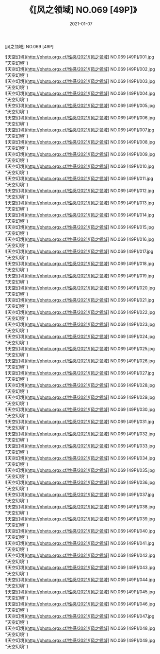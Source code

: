 ﻿---
layout: post
title:  《[风之领域] NO.069 [49P]》
date:   2021-01-07
image: http://photo.orgx.cf/性感/2021/[风之领域] NO.069 [49P]/000.jpg
categories: [美女, 性感, 泳衣]
---

[风之领域] NO.069 [49P]



![天空幻境](http://photo.orgx.cf/性感/2021/[风之领域] NO.069 [49P]/001.jpg ''天空幻境'') <br>
![天空幻境](http://photo.orgx.cf/性感/2021/[风之领域] NO.069 [49P]/002.jpg ''天空幻境'') <br>
![天空幻境](http://photo.orgx.cf/性感/2021/[风之领域] NO.069 [49P]/003.jpg ''天空幻境'') <br>
![天空幻境](http://photo.orgx.cf/性感/2021/[风之领域] NO.069 [49P]/004.jpg ''天空幻境'') <br>
![天空幻境](http://photo.orgx.cf/性感/2021/[风之领域] NO.069 [49P]/005.jpg ''天空幻境'') <br>
![天空幻境](http://photo.orgx.cf/性感/2021/[风之领域] NO.069 [49P]/006.jpg ''天空幻境'') <br>
![天空幻境](http://photo.orgx.cf/性感/2021/[风之领域] NO.069 [49P]/007.jpg ''天空幻境'') <br>
![天空幻境](http://photo.orgx.cf/性感/2021/[风之领域] NO.069 [49P]/008.jpg ''天空幻境'') <br>
![天空幻境](http://photo.orgx.cf/性感/2021/[风之领域] NO.069 [49P]/009.jpg ''天空幻境'') <br>
![天空幻境](http://photo.orgx.cf/性感/2021/[风之领域] NO.069 [49P]/010.jpg ''天空幻境'') <br>
![天空幻境](http://photo.orgx.cf/性感/2021/[风之领域] NO.069 [49P]/011.jpg ''天空幻境'') <br>
![天空幻境](http://photo.orgx.cf/性感/2021/[风之领域] NO.069 [49P]/012.jpg ''天空幻境'') <br>
![天空幻境](http://photo.orgx.cf/性感/2021/[风之领域] NO.069 [49P]/013.jpg ''天空幻境'') <br>
![天空幻境](http://photo.orgx.cf/性感/2021/[风之领域] NO.069 [49P]/014.jpg ''天空幻境'') <br>
![天空幻境](http://photo.orgx.cf/性感/2021/[风之领域] NO.069 [49P]/015.jpg ''天空幻境'') <br>
![天空幻境](http://photo.orgx.cf/性感/2021/[风之领域] NO.069 [49P]/016.jpg ''天空幻境'') <br>
![天空幻境](http://photo.orgx.cf/性感/2021/[风之领域] NO.069 [49P]/017.jpg ''天空幻境'') <br>
![天空幻境](http://photo.orgx.cf/性感/2021/[风之领域] NO.069 [49P]/018.jpg ''天空幻境'') <br>
![天空幻境](http://photo.orgx.cf/性感/2021/[风之领域] NO.069 [49P]/019.jpg ''天空幻境'') <br>
![天空幻境](http://photo.orgx.cf/性感/2021/[风之领域] NO.069 [49P]/020.jpg ''天空幻境'') <br>
![天空幻境](http://photo.orgx.cf/性感/2021/[风之领域] NO.069 [49P]/021.jpg ''天空幻境'') <br>
![天空幻境](http://photo.orgx.cf/性感/2021/[风之领域] NO.069 [49P]/022.jpg ''天空幻境'') <br>
![天空幻境](http://photo.orgx.cf/性感/2021/[风之领域] NO.069 [49P]/023.jpg ''天空幻境'') <br>
![天空幻境](http://photo.orgx.cf/性感/2021/[风之领域] NO.069 [49P]/024.jpg ''天空幻境'') <br>
![天空幻境](http://photo.orgx.cf/性感/2021/[风之领域] NO.069 [49P]/025.jpg ''天空幻境'') <br>
![天空幻境](http://photo.orgx.cf/性感/2021/[风之领域] NO.069 [49P]/026.jpg ''天空幻境'') <br>
![天空幻境](http://photo.orgx.cf/性感/2021/[风之领域] NO.069 [49P]/027.jpg ''天空幻境'') <br>
![天空幻境](http://photo.orgx.cf/性感/2021/[风之领域] NO.069 [49P]/028.jpg ''天空幻境'') <br>
![天空幻境](http://photo.orgx.cf/性感/2021/[风之领域] NO.069 [49P]/029.jpg ''天空幻境'') <br>
![天空幻境](http://photo.orgx.cf/性感/2021/[风之领域] NO.069 [49P]/030.jpg ''天空幻境'') <br>
![天空幻境](http://photo.orgx.cf/性感/2021/[风之领域] NO.069 [49P]/031.jpg ''天空幻境'') <br>
![天空幻境](http://photo.orgx.cf/性感/2021/[风之领域] NO.069 [49P]/032.jpg ''天空幻境'') <br>
![天空幻境](http://photo.orgx.cf/性感/2021/[风之领域] NO.069 [49P]/033.jpg ''天空幻境'') <br>
![天空幻境](http://photo.orgx.cf/性感/2021/[风之领域] NO.069 [49P]/034.jpg ''天空幻境'') <br>
![天空幻境](http://photo.orgx.cf/性感/2021/[风之领域] NO.069 [49P]/035.jpg ''天空幻境'') <br>
![天空幻境](http://photo.orgx.cf/性感/2021/[风之领域] NO.069 [49P]/036.jpg ''天空幻境'') <br>
![天空幻境](http://photo.orgx.cf/性感/2021/[风之领域] NO.069 [49P]/037.jpg ''天空幻境'') <br>
![天空幻境](http://photo.orgx.cf/性感/2021/[风之领域] NO.069 [49P]/038.jpg ''天空幻境'') <br>
![天空幻境](http://photo.orgx.cf/性感/2021/[风之领域] NO.069 [49P]/039.jpg ''天空幻境'') <br>
![天空幻境](http://photo.orgx.cf/性感/2021/[风之领域] NO.069 [49P]/040.jpg ''天空幻境'') <br>
![天空幻境](http://photo.orgx.cf/性感/2021/[风之领域] NO.069 [49P]/041.jpg ''天空幻境'') <br>
![天空幻境](http://photo.orgx.cf/性感/2021/[风之领域] NO.069 [49P]/042.jpg ''天空幻境'') <br>
![天空幻境](http://photo.orgx.cf/性感/2021/[风之领域] NO.069 [49P]/043.jpg ''天空幻境'') <br>
![天空幻境](http://photo.orgx.cf/性感/2021/[风之领域] NO.069 [49P]/044.jpg ''天空幻境'') <br>
![天空幻境](http://photo.orgx.cf/性感/2021/[风之领域] NO.069 [49P]/045.jpg ''天空幻境'') <br>
![天空幻境](http://photo.orgx.cf/性感/2021/[风之领域] NO.069 [49P]/046.jpg ''天空幻境'') <br>
![天空幻境](http://photo.orgx.cf/性感/2021/[风之领域] NO.069 [49P]/047.jpg ''天空幻境'') <br>
![天空幻境](http://photo.orgx.cf/性感/2021/[风之领域] NO.069 [49P]/048.jpg ''天空幻境'') <br>
![天空幻境](http://photo.orgx.cf/性感/2021/[风之领域] NO.069 [49P]/049.jpg ''天空幻境'') <br>